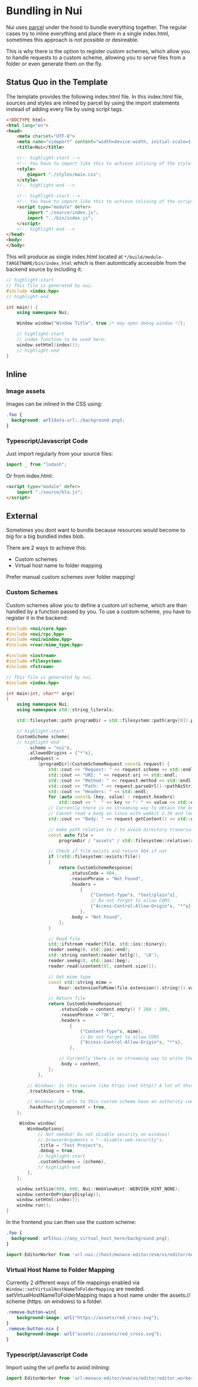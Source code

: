 # Bundling in Nui

Nui uses [parcel](https://parceljs.org/) under the hood to bundle everything together.
The regular cases try to inline everything and place them in a single index.html, sometimes this approach is not
possible or desireable.

This is why there is the option to register custom schemes, which allow you to handle requests to a custom scheme,
allowing you to serve files from a folder or even generate them on the fly.

## Status Quo in the Template

The template provides the following index.html file.
In this index.html file, sources and styles are inlined by parcel by
using the import statements instead of adding every file by using script tags.

```html
<!DOCTYPE html>
<html lang="en">
<head>
    <meta charset="UTF-8">
    <meta name="viewport" content="width=device-width, initial-scale=1.0">
    <title>Nui</title>

    <!-- highlight-start -->
    <!-- You have to import like this to achieve inlining of the style -->
    <style>
        @import "./styles/main.css";
    </style>
    <!-- highlight-end -->

    <!-- highlight-start -->
    <!-- You have to import like this to achieve inlining of the script -->
    <script type="module" defer>
        import "./source/index.js";
        import "../bin/index.js";
    </script>
    <!-- highlight-end -->
</head>
<body>
</body>
```

This will produce as single index.html located at `*/build/module-TARGETNAME/bin/index.html`
which is then automtically accessible from the backend source by including it:

```cpp
// highlight-start
// This file is generated by nui.
#include <index.hpp>
// highlight-end

int main() {
    using namespace Nui;

    Window window{"Window Title", true /* may open debug window */};

    // highlight-start
    // index function to be used here:
    window.setHtml(index());
    // highlight-end
}
```

## Inline

### Image assets
Images can be inlined in the CSS using:
```css
.foo {
  background: url(data-url:./background.png);
}
```

### Typescript/Javascript Code
Just import regularly from your source files:
```javascript
import _ from "lodash";
```
Or from index.html:
```html
<script type="module" defer>
    import "./source/bla.js";
</script>
```

## External
Sometimes you dont want to bundle because resources would become to big for a big bundled index blob.

There are 2 ways to achieve this:
- Custom schemes
- Virtual host name to folder mapping

Prefer manual custom schemes over folder mapping!

### Custom Schemes
Custom schemes allow you to define a custom url scheme, which are than handled by a function passed by you.
To use a custom scheme, you have to register it in the backend:
```cpp
#include <nui/core.hpp>
#include <nui/rpc.hpp>
#include <nui/window.hpp>
#include <roar/mime_type.hpp>

#include <iostream>
#include <filesystem>
#include <fstream>

// This file is generated by nui.
#include <index.hpp>

int main(int, char** argv)
{
    using namespace Nui;
    using namespace std::string_literals;

    std::filesystem::path programDir = std::filesystem::path(argv[0]).parent_path();

    // highlight-start
    CustomScheme scheme{
    // highlight-end
        .scheme = "nui"s,
        .allowedOrigins = {"*"s},
        .onRequest =
            [programDir](CustomSchemeRequest const& request) {
                std::cout << "Request: " << request.scheme << std::endl;
                std::cout << "URI: " << request.uri << std::endl;
                std::cout << "Method: " << request.method << std::endl;
                std::cout << "Path: " << request.parseUrl()->pathAsString() << std::endl;
                std::cout << "Headers: " << std::endl;
                for (auto const& [key, value] : request.headers)
                    std::cout << "  " << key << ": " << value << std::endl;
                // Currently there is no streaming way to obtain the body, if its large.
                // Cannot read a body on linux with webkit 2.39 and lower.
                std::cout << "Body: " << request.getContent() << std::endl;

                // make path relative to / to avoid directory traversal
                const auto file =
                    programDir / "assets" / std::filesystem::relative(request.parseUrl()->pathAsString(), "/");

                // Check if file exists and return 404 if not
                if (!std::filesystem::exists(file))
                {
                    return CustomSchemeResponse{
                        .statusCode = 404,
                        .reasonPhrase = "Not Found",
                        .headers =
                            {
                                {"Content-Type"s, "text/plain"s},
                                // Do not forget to allow CORS
                                {"Access-Control-Allow-Origin"s, "*"s},
                            },
                        .body = "Not Found",
                    };
                }

                // Read file
                std::ifstream reader{file, std::ios::binary};
                reader.seekg(0, std::ios::end);
                std::string content(reader.tellg(), '\0');
                reader.seekg(0, std::ios::beg);
                reader.read(&content[0], content.size());

                // Get mime type
                const std::string mime =
                    Roar::extensionToMime(file.extension().string()).value_or("application/octet-stream");

                // Return file
                return CustomSchemeResponse{
                    .statusCode = content.empty() ? 204 : 200,
                    .reasonPhrase = "OK",
                    .headers =
                        {
                            {"Content-Type"s, mime},
                            // Do not forget to allow CORS
                            {"Access-Control-Allow-Origin"s, "*"s},
                        },

                    // Currently there is no streaming way to write the body, if its large.
                    .body = content,
                };
            },

        // Windows: Is this secure like https (not http)? A lot of things are not allowed in http.
        .treatAsSecure = true,

        // Windows: Do urls to this custom scheme have an authority component? (For portability reasons, they usually should have).
        .hasAuthorityComponent = true,
    };

     Window window{
        WindowOptions{
            // Not needed! Do not disable security on windows!
            //.browserArguments = "--disable-web-security"s,
            .title = "Test Project"s,
            .debug = true,
            // highlight-start
            .customSchemes = {scheme},
            // highlight-end
        },
    };

    window.setSize(800, 600, Nui::WebViewHint::WEBVIEW_HINT_NONE);
    window.centerOnPrimaryDisplay();
    window.setHtml(index());
    window.run();
}
```

In the frontend you can then use the custom scheme:
```css
.foo {
  background: url(nui://any_virtual_host_here/background.png);
}
```

```javascript
import EditorWorker from 'url:nui://host/monaco-editor/esm/vs/editor/editor.worker.js';
```

### Virtual Host Name to Folder Mapping
Currently 2 different ways of file mappings enabled via `Window::setVirtualHostNameToFolderMapping` are needed.
setVirtualHostNameToFolderMapping maps a host name under the assets:// scheme (https: on windows) to a folder.
```css
.remove-button-win{
    background-image: url("https://assets/red_cross.svg");
}
.remove-button-nix {
    background-image: url("assets://assets/red_cross.svg");
}
```

### Typescript/Javascript Code
Import using the url prefix to avoid inlining:
```javascript
import EditorWorker from 'url:monaco-editor/esm/vs/editor/editor.worker.js';
```


